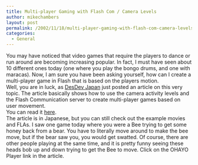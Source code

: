 ```yaml
---
title: Multi-player Gaming with Flash Com / Camera Levels
author: mikechambers
layout: post
permalink: /2002/11/18/multi-player-gaming-with-flash-com-camera-levels/
categories:
  - General
---
```



You may have noticed that video games that require the&nbsp;players to dance or run around are becoming increasing popular. In fact, I must have seen about 10 different ones today (one where you play the bongo drums, and one with maracas). Now, I am sure you have been asking yourself, how can I create a multi-player game in Flash that is based on the players motion.  
Well, you are in luck, as [DesDev Japan][1] just posted an article on this very topic. The article basically shows how to use the camera activity levels and the Flash Communication server to create multi-player games based on user movement.  
You can read it [here][2].  
The article is in Japanese, but you can still check out the example movies and FLAs. I saw one game today where you were a Bee trying to get some honey back from a bear. You have to literally move around to make the bee move, but if the bear saw you, you would get swatted. Of course, there are other people playing at the same time, and it is pretty funny seeing these heads bob up and down trying to get the Bee to move. Click on the OHAYO Player link in the article.

 [1]: http://www.macromedia.com/jp/desdev/
 [2]: http://www.macromedia.com/jp/desdev/mx/flashcom/articles/bascule.html
